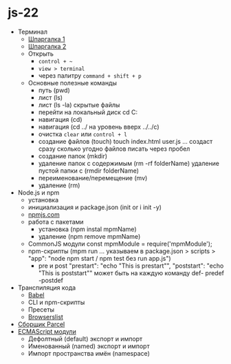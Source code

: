 # js-22

- Терминал
  - [Шпаргалка 1](https://tproger.ru/translations/bash-cheatsheet/)
  - [Шпаргалка 2](https://habr.com/ru/company/ruvds/blog/445270/)
  - Открыть
    - `control + ~`
    - `view > terminal`
    - через палитру `command + shift + p`
  - Основные полезные команды
    - путь (pwd)
    - лист (ls)
    - лист (ls -la) скрытые файлы
    - перейти на локальный диск cd C:
    - навигация (cd)
    - навигация (cd ../ на уровень вверх ../../c)
    - очистка `clear` или `control + l`
    - создание файлов (touch) touch index.html user.js ... создаст сразу сколько
      угодно файлов писать через пробел
    - создание папок (mkdir)
    - удаление папок c содержимым (rm -rf folderName) удаление пустой папки c
      (rmdir folderName)
    - переименование/перемещение (mv)
    - удаление (rm)
- Node.js и npm
  - установка
  - инициализация и package.json (init or i init -y)
  - [npmjs.com](https://www.npmjs.com/)
  - работа с пакетами
    - установка (npm instal mpmName)
    - удаление (npm remove mpmName)
  - CommonJS модули const mpmModule = require('mpmModule');
  - npm-скрипты (mpm run ... указываем в package.json > scripts > "app": "node
    npm start / npm test без run app.js")
    - pre и post "prestart": "echo \"This is prestart\"", "poststart": "echo
      \"This is poststart\"" может быть на каждую команду def- predef -postdef
- Транспиляция кода
  - [Babel](https://babeljs.io/)
  - CLI и npm-скрипты
  - Пресеты
  - [Browserslist](https://github.com/browserslist/browserslist)
- [Сборщик Parcel](https://parceljs.org/)
- [ECMAScript модули](https://exploringjs.com/es6/ch_modules.html)
  - Дефолтный (default) экспорт и импорт
  - Именованный (named) экспорт и импорт
  - Импорт пространства имён (namespace)
